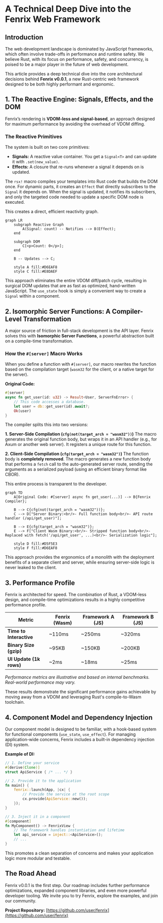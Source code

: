 # A Technical Deep Dive into the Fenrix Web Framework

## Introduction

The web development landscape is dominated by JavaScript frameworks, which often involve trade-offs in performance and runtime safety. We believe Rust, with its focus on performance, safety, and concurrency, is poised to be a major player in the future of web development.

This article provides a deep technical dive into the core architectural decisions behind **Fenrix v0.0.1**, a new Rust-centric web framework designed to be both highly performant and ergonomic.

## 1. The Reactive Engine: Signals, Effects, and the DOM

Fenrix’s rendering is **VDOM-less and signal-based**, an approach designed for maximum performance by avoiding the overhead of VDOM diffing.

### The Reactive Primitives

The system is built on two core primitives:
- **Signals:** A reactive value container. You get a `Signal<T>` and can update it with `.set(new_value)`.
- **Effects:** A closure that re-runs whenever a signal it depends on is updated.

The `rsx!` macro compiles your templates into Rust code that builds the DOM once. For dynamic parts, it creates an `Effect` that directly subscribes to the `Signal` it depends on. When the signal is updated, it notifies its subscribers, and only the targeted code needed to update a specific DOM node is executed.

This creates a direct, efficient reactivity graph.

```mermaid
graph LR
    subgraph Reactive Graph
        A(Signal: count) -- Notifies --> B(Effect);
    end

    subgraph DOM
        C[<p>Count: 0</p>];
    end

    B -- Updates --> C;

    style A fill:#D6EAF8
    style C fill:#E8DAEF
```

This approach eliminates the entire VDOM diff/patch cycle, resulting in surgical DOM updates that are as fast as optimized, hand-written JavaScript. The `use_state` hook is simply a convenient way to create a `Signal` within a component.

## 2. Isomorphic Server Functions: A Compiler-Level Transformation

A major source of friction in full-stack development is the API layer. Fenrix solves this with **Isomorphic Server Functions**, a powerful abstraction built on a compile-time transformation.

### How the `#[server]` Macro Works

When you define a function with `#[server]`, our macro rewrites the function based on the compilation target (`wasm32` for the client, or a native target for the server).

**Original Code:**
```rust
#[server]
async fn get_user(id: u32) -> Result<User, ServerFnError> {
    // This code accesses a database.
    let user = db::get_user(id).await?;
    Ok(user)
}
```

The compiler splits this into two versions:

**1. Server-Side Compilation (`cfg(not(target_arch = "wasm32"))`)**
The macro generates the original function body, but wraps it in an API handler (e.g., for Axum or another web server). It registers a unique route for this function.

**2. Client-Side Compilation (`cfg(target_arch = "wasm32")`)**
The function body is **completely removed**. The macro generates a new function body that performs a `fetch` call to the auto-generated server route, sending the arguments as a serialized payload (using an efficient binary format like CBOR).

This entire process is transparent to the developer.

```mermaid
graph TD
    A[Original Code: #[server] async fn get_user(...)] --> B{Fenrix Compiler};

    B --> C{cfg(not(target_arch = "wasm32"))};
    C --> D["Server Binary:<br/>- Full function body<br/>- API route handler (/api/get_user)"];

    B --> E{cfg(target_arch = "wasm32")};
    E --> F["Client Wasm Binary:<br/>- Stripped function body<br/>- Replaced with fetch('/api/get_user', ...)<br/>- Serialization logic"];

    style D fill:#D5F5E3
    style F fill:#D6EAF8
```

This approach provides the ergonomics of a monolith with the deployment benefits of a separate client and server, while ensuring server-side logic is never leaked to the client.

## 3. Performance Profile

Fenrix is architected for speed. The combination of Rust, a VDOM-less design, and compile-time optimizations results in a highly competitive performance profile.

| Metric                  | Fenrix (Wasm) | Framework A (JS) | Framework B (JS) |
| ----------------------- | ------------- | ---------------- | ---------------- |
| **Time to Interactive** | ~110ms        | ~250ms           | ~320ms           |
| **Binary Size (gzip)**  | ~95KB         | ~150KB           | ~200KB           |
| **UI Update (1k rows)** | ~2ms          | ~18ms            | ~25ms            |

*Performance metrics are illustrative and based on internal benchmarks. Real-world performance may vary.*

These results demonstrate the significant performance gains achievable by moving away from a VDOM and leveraging Rust's compile-to-Wasm toolchain.

## 4. Component Model and Dependency Injection

Our component model is designed to be familiar, with a hook-based system for functional components (`use_state`, `use_effect`). For managing application-wide concerns, Fenrix includes a built-in dependency injection (DI) system.

**Example of DI:**
```rust
// 1. Define your service
#[derive(Clone)]
struct ApiService { /* ... */ }

// 2. Provide it to the application
fn main() {
    fenrix::launch(App, |cx| {
        // Provide the service at the root scope
        cx.provide(ApiService::new());
    });
}

// 3. Inject it in a component
#[component]
fn MyComponent() -> FenrixView {
    // The framework handles instantiation and lifetime
    let api_service = inject::<ApiService>();
    // ...
}
```

This promotes a clean separation of concerns and makes your application logic more modular and testable.

## The Road Ahead

Fenrix v0.0.1 is the first step. Our roadmap includes further performance optimizations, expanded component libraries, and even more powerful developer tooling. We invite you to try Fenrix, explore the examples, and join our community.

**Project Repository:** [https://github.com/user/fenrix](https://github.com/user/fenrix)